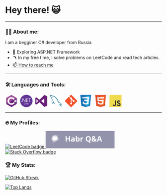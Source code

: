 # Hey there! :smiley_cat:
---
### :raising_hand_man: About me:

I am a begginer C# developer from Russia
- :microscope: Exploring ASP.NET Framework
- :boomerang: In my free time, I solve problems on LeetCode and read tech articles.
- [:mailbox:	How to reach me](mailto:m.a.bondarenko@outlook.com)

---
### :hammer_and_wrench: Languages and Tools:
<div>
  <img src="https://github.com/devicons/devicon/blob/master/icons/csharp/csharp-original.svg" title="CSharp" alt="CSharp" width="40" height="40"/>&nbsp;
  <img src="https://github.com/devicons/devicon/blob/master/icons/dotnetcore/dotnetcore-original.svg" title="dotNet" alt="dotNet" width="40" height="40"/>&nbsp;
  <img src="https://github.com/devicons/devicon/blob/master/icons/visualstudio/visualstudio-plain.svg" title="Visual Studio" alt="Visual Studio" width="40" height="40"/>&nbsp; 
  <img src="https://github.com/devicons/devicon/blob/master/icons/mysql/mysql-original.svg" title="MySQL" alt="MySQL" width="40" height="40"/>&nbsp;
  <img src="https://github.com/devicons/devicon/blob/master/icons/git/git-original.svg" title="git" alt="git" width="40" height="40"/>&nbsp;
  <img src="https://github.com/devicons/devicon/blob/master/icons/css3/css3-original.svg" title="CSS3" alt="CSS" width="40" height="40"/>&nbsp;
  <img src="https://github.com/devicons/devicon/blob/master/icons/html5/html5-original.svg" title="HTML5" alt="HTML5" width="40" height="40"/>&nbsp;
  <img src="https://github.com/devicons/devicon/blob/master/icons/javascript/javascript-original.svg" title="JavaScript" alt="JavaScript" width="40" height="40"/>&nbsp;  
</div>

--- 
### :fire: My Profiles:
<div id="badges">
    <a href="https://leetcode.com/QuiShimo/">
    <img src="https://img.shields.io/badge/LeetCode-000000?style=for-the-badge&logo=LeetCode&logoColor=#d16c06" alt="LeetCode badge"/>
  </a>
  <a href="https://qna.habr.com/user/QuiShimo">
    <img src="https://github.com/QuiShimo/QuiShimo/blob/main/habrq%26a_icon.svg" alt="Habr Q&A badge"/>
  </a>
  <br>
  <a href="https://stackoverflow.com/users/18980725/quishimo">
    <img src="https://img.shields.io/badge/-Stackoverflow-FE7A16?style=for-the-badge&logo=stack-overflow&logoColor=white" alt="Stack Overflow badge"/>
  </a>
</div>



### :trophy: My Stats:
[![GitHub Streak](https://github-readme-streak-stats.herokuapp.com/?user=QuiShimo)](https://git.io/streak-stats)

[![Top Langs](https://github-readme-stats.vercel.app/api/top-langs/?username=QuiShimo&layout=compact)](https://github.com/anuraghazra/github-readme-stats)
